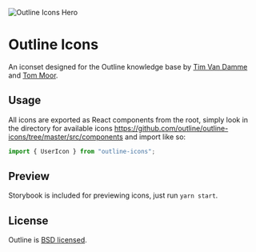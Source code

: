 ![Outline Icons Hero](/src/outline-icons-hero.png)

# Outline Icons

An iconset designed for the Outline knowledge base by [Tim Van Damme](https://twitter.com/maxvoltar) and [Tom Moor](https://twitter.com/tommoor).

## Usage

All icons are exported as React components from the root, simply look in the directory for available icons https://github.com/outline/outline-icons/tree/master/src/components and import like so:

```javascript
import { UserIcon } from "outline-icons";
```

## Preview

Storybook is included for previewing icons, just run `yarn start`.

## License

Outline is [BSD licensed](https://github.com/outline/outline-icons/blob/master/LICENSE).
